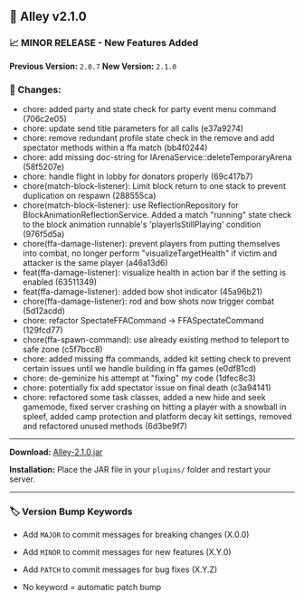 ## 🎉 Alley v2.1.0

### 📈 **MINOR RELEASE** - New Features Added

**Previous Version:** `2.0.7`
**New Version:** `2.1.0`

### 📝 Changes:

- chore: added party and state check for party event menu command (706c2e05)
- chore: update send title parameters for all calls (e37a9274)
- chore: remove redundant profile state check in the remove and add spectator methods within a ffa match (bb4f0244)
- chore: add missing doc-string for IArenaService::deleteTemporaryArena (58f5207e)
- chore: handle flight in lobby for donators properly (69c417b7)
- chore(match-block-listener): Limit block return to one stack to prevent duplication on respawn (288555ca)
- chore(match-block-listener): use ReflectionRepository for BlockAnimationReflectionService. Added a match "running" state check to the block animation runnable's 'playerIsStillPlaying' condition (976f5d5a)
- chore(ffa-damage-listener): prevent players from putting themselves into combat, no longer perform "visualizeTargetHealth" if victim and attacker is the same player (a46a13d6)
- feat(ffa-damage-listener): visualize health in action bar if the setting is enabled (63511349)
- feat(ffa-damage-listener): added bow shot indicator (45a96b21)
- chore(ffa-damage-listener): rod and bow shots now trigger combat (5d12acdd)
- chore: refactor SpectateFFACommand -> FFASpectateCommand (129fcd77)
- chore(ffa-spawn-command): use already existing method to teleport to safe zone (c5f7bcc8)
- chore: added missing ffa commands, added kit setting check to prevent certain issues until we handle building in ffa games (e0df81cd)
- chore: de-geminize his attempt at "fixing" my code (1dfec8c3)
- chore: potentially fix add spectator issue on final death (c3a94141)
- chore: refactored some task classes, added a new hide and seek gamemode, fixed server crashing on hitting a player with a snowball in spleef, added camp protection and platform decay kit settings, removed and refactored unused methods (6d3be9f7)

---
**Download:** [Alley-2.1.0.jar](https://github.com/RevereInc/alley-practice/releases/download/v2.1.0/Alley-2.1.0.jar)

**Installation:** Place the JAR file in your `plugins/` folder and restart your server.

---
### 🏷️ Version Bump Keywords

- Add `MAJOR` to commit messages for breaking changes (X.0.0)

- Add `MINOR` to commit messages for new features (X.Y.0)

- Add `PATCH` to commit messages for bug fixes (X.Y.Z)

- No keyword = automatic patch bump

